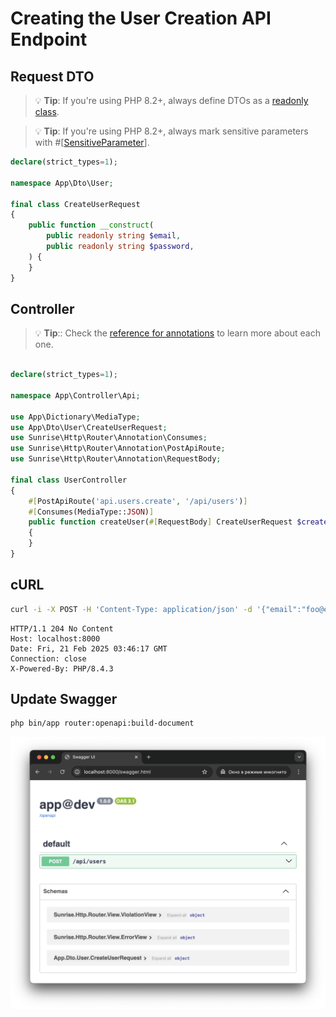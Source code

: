 # Creating the User Creation API Endpoint

## Request DTO

> 💡 **Tip**: If you're using PHP 8.2+, always define DTOs as a [readonly class](https://www.php.net/manual/en/language.oop5.basic.php#language.oop5.basic.class.readonly).

> 💡 **Tip**: If you're using PHP 8.2+, always mark sensitive parameters with #[[SensitiveParameter](https://www.php.net/manual/en/class.sensitiveparameter.php)].

```php
declare(strict_types=1);

namespace App\Dto\User;

final class CreateUserRequest
{
    public function __construct(
        public readonly string $email,
        public readonly string $password,
    ) {
    }
}
```

## Controller

> 💡 **Tip**:: Check the [reference for annotations](/docs/reference/controller-annotations.md) to learn more about each one.

```php

declare(strict_types=1);

namespace App\Controller\Api;

use App\Dictionary\MediaType;
use App\Dto\User\CreateUserRequest;
use Sunrise\Http\Router\Annotation\Consumes;
use Sunrise\Http\Router\Annotation\PostApiRoute;
use Sunrise\Http\Router\Annotation\RequestBody;

final class UserController
{
    #[PostApiRoute('api.users.create', '/api/users')]
    #[Consumes(MediaType::JSON)]
    public function createUser(#[RequestBody] CreateUserRequest $createUserRequest): void
    {
    }
}
```

## cURL

```bash
curl -i -X POST -H 'Content-Type: application/json' -d '{"email":"foo@example.com","password":"P@$$w0rD"}' http://localhost:8000/api/users
```

```text
HTTP/1.1 204 No Content
Host: localhost:8000
Date: Fri, 21 Feb 2025 03:46:17 GMT
Connection: close
X-Powered-By: PHP/8.4.3

```

## Update Swagger

```bash
php bin/app router:openapi:build-document
```

![Screenshot](media/user-creation-api-endpoint-swagger-screenshot.png)

